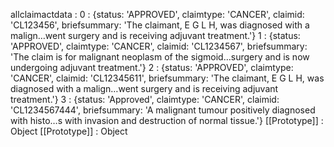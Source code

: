 allclaimactdata
: 
0
: 
{status: 'APPROVED', claimtype: 'CANCER', claimid: 'CL123456', briefsummary: 'The claimant, E G L H, was diagnosed with a malign…went surgery and is receiving adjuvant treatment.'}
1
: 
{status: 'APPROVED', claimtype: 'CANCER', claimid: 'CL1234567', briefsummary: 'The claim is for malignant neoplasm of the sigmoid…surgery and is now undergoing adjuvant treatment.'}
2
: 
{status: 'APPROVED', claimtype: 'CANCER', claimid: 'CL12345611', briefsummary: 'The claimant, E G L H, was diagnosed with a malign…went surgery and is receiving adjuvant treatment.'}
3
: 
{status: 'Approved', claimtype: 'CANCER', claimid: 'CL1234567444', briefsummary: 'A malignant tumour positively diagnosed with histo…s with invasion and destruction of normal tissue.'}
[[Prototype]]
: 
Object
[[Prototype]]
: 
Object
